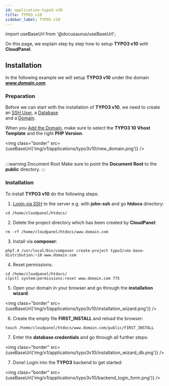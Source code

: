 ```yaml
---
id: application-typo3-v10
title: TYPO3 v10
sidebar_label: TYPO3 v10
---
```


import useBaseUrl from '@docusaurus/useBaseUrl';

On this page, we explain step by step how to setup **TYPO3 v10** with **CloudPanel**.

## Installation

In the following example we will setup **TYPO3 v10** under the domain ***www.domain.com***.

### Preparation

Before we can start with the installation of **TYPO3 v10**, we need to create an [SSH User](users#adding-a-user), a [Database](databases#adding-a-database) <br />
and a [Domain](domains#adding-a-domain).

When you [Add the Domain](domains#adding-a-domain), make sure to select the **TYPO3 10 Vhost Template** and the right **PHP Version**.

<img class="border" src={useBaseUrl('img/v1/applications/typo3v10/new_domain.png')} /> <br /><br />

:::warning Document Root
Make sure to point the **Document Root** to the **public** directory.
:::

### Installation

To install **TYPO3 v10** do the following steps:

1. [Login via SSH](users#ssh-login) to the server e.g. with **john-ssh** and go **htdocs** directory:

```
cd /home/cloudpanel/htdocs/
```

2. Delete the project directory which has been created by **CloudPanel**:

```
rm -rf /home/cloudpanel/htdocs/www.domain.com
```

3. Install via **composer**:

```
php7.4 /usr/local/bin/composer create-project typo3/cms-base-distribution:~10 www.domain.com
```

4. Reset permissions.

```
cd /home/cloudpanel/htdocs/
clpctl system:permissions:reset www.domain.com 775
```

5. Open your domain in your browser and go through the **installation wizard**:

<img class="border" src={useBaseUrl('img/v1/applications/typo3v10/installation_wizard.png')} /> 

6. Create the empty file **FIRST_INSTALL** and reload the browser:

```
touch /home/cloudpanel/htdocs/www.domain.com/public/FIRST_INSTALL
```

7. Enter the **database credentials** and go through all further steps:

<img class="border" src={useBaseUrl('img/v1/applications/typo3v10/installation_wizard_db.png')} /> 

7. Done! Login into the **TYPO3** backend to get started:

<img class="border" src={useBaseUrl('img/v1/applications/typo3v10/backend_login_form.png')} /> 





